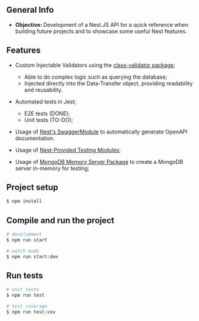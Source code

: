 ## General Info

- <b> Objective: </b> Development of a Nest.JS API for a quick reference when building future projects and to showcase some useful Nest features.

## Features

- Custom Injectable Validators using the [class-validator package](https://github.com/typestack/class-validator);
  - Able to do complex logic such as querying the database;
  - Injected directly into the Data-Transfer object, providing readability and reusability.
- Automated tests in Jest;

  - E2E tests (DONE);
  - Unit tests (TO-DO);

- Usage of [Nest's SwaggerModule](https://docs.nestjs.com/openapi/introduction) to automatically generate OpenAPI documentation.
- Usage of [Nest-Provided Testing Modules](https://docs.nestjs.com/fundamentals/testing);
- Usage of [MongoDB Memory Server Package](https://github.com/typegoose/mongodb-memory-server) to create a MongoDB server in-memory for testing;

## Project setup

```bash
$ npm install
```

## Compile and run the project

```bash
# development
$ npm run start

# watch mode
$ npm run start:dev
```

## Run tests

```bash
# unit tests
$ npm run test

# test coverage
$ npm run test:cov
```
